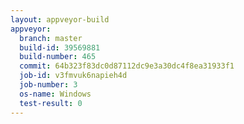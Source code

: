 ```yaml
---
layout: appveyor-build
appveyor:
  branch: master
  build-id: 39569881
  build-number: 465
  commit: 64b323f83dc0d87112dc9e3a30dc4f8ea31933f1
  job-id: v3fmvuk6napieh4d
  job-number: 3
  os-name: Windows
  test-result: 0
---
```

